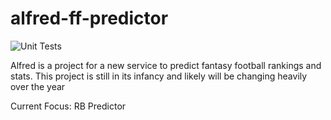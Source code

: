 # alfred-ff-predictor

![Unit Tests](https://github.com/klammecr/alfred-ff-predictor/actions/workflows/python-package.yml/badge.svg)

Alfred is a project for a new service to predict fantasy football rankings and stats. This project is still in its infancy and likely will be changing heavily over the year

Current Focus: RB Predictor
